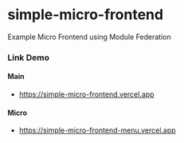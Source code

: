 # simple-micro-frontend
Example Micro Frontend using Module Federation

### Link Demo
#### Main
- https://simple-micro-frontend.vercel.app

#### Micro
- https://simple-micro-frontend-menu.vercel.app